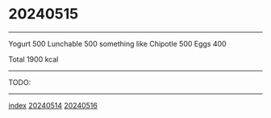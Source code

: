 <head><meta name="viewport" content="width=device-width, initial-scale=1.0, user-scalable=yes" /><meta charset="UTF-8"></head>

# 20240515

---

Yogurt 500
Lunchable 500
something like Chipotle 500
Eggs 400

Total 1900 kcal

---

TODO:

---

[index](../../index.html)
[20240514](20240514.html)
[20240516](20240516.html)

